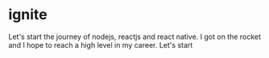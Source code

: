 # ignite

Let's start the journey of nodejs, reactjs and react native. I got on the rocket and I hope to reach a high level in my career. Let's start 
